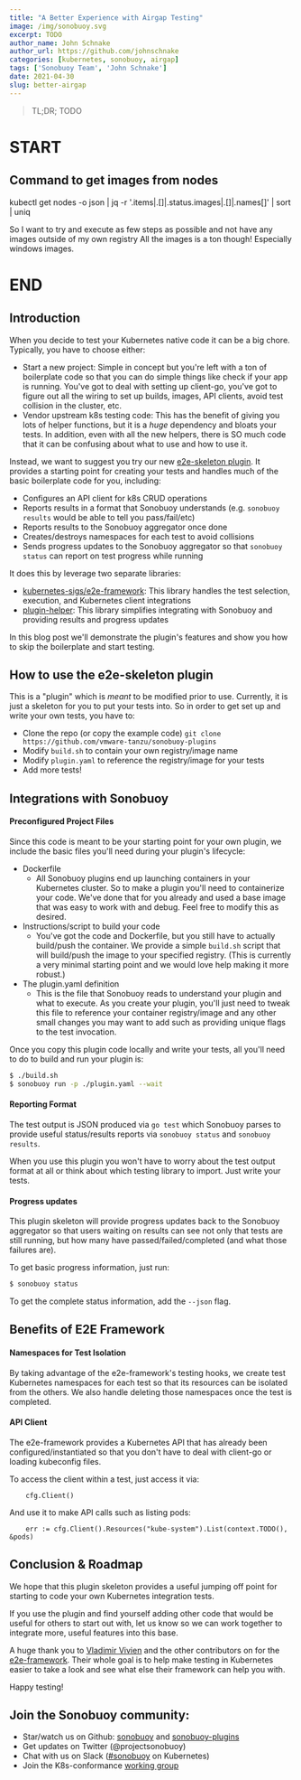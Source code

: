 ```yaml
---
title: "A Better Experience with Airgap Testing"
image: /img/sonobuoy.svg
excerpt: TODO 
author_name: John Schnake
author_url: https://github.com/johnschnake
categories: [kubernetes, sonobuoy, airgap]
tags: ['Sonobuoy Team', 'John Schnake']
date: 2021-04-30
slug: better-airgap
---
```


> TL;DR; TODO

# START
## Command to get images from nodes
kubectl get nodes -o json | jq -r '.items|.[]|.status.images|.[]|.names[]' | sort | uniq

So I want to try and execute as few steps as possible and not have any images outside of my own registry
All the images is a ton though! Especially windows images.
# END 
## Introduction

When you decide to test your Kubernetes native code it can be a big chore. Typically, you have to choose either:
 - Start a new project: Simple in concept but you're left with a ton of boilerplate code so that you can do simple things like
 check if your app is running. You've got to deal with setting up client-go, you've got to figure out all the wiring
 to set up builds, images, API clients, avoid test collision in the cluster, etc.
 - Vendor upstream k8s testing code: This has the benefit of giving you lots of helper functions, but it is a _huge_ dependency and bloats your tests. In addition,
 even with all the new helpers, there is SO much code that it can be confusing about what to use and how to use it. 

Instead, we want to suggest you try our new [e2e-skeleton plugin][skeleton]. It provides a starting point for creating your tests and
handles much of the basic boilerplate code for you, including:
 - Configures an API client for k8s CRUD operations
 - Reports results in a format that Sonobuoy understands (e.g. `sonobuoy results` would be able to tell you pass/fail/etc)
 - Reports results to the Sonobuoy aggregator once done
 - Creates/destroys namespaces for each test to avoid collisions
 - Sends progress updates to the Sonobuoy aggregator so that `sonobuoy status` can report on test progress while running

It does this by leverage two separate libraries:
 - [kubernetes-sigs/e2e-framework][e2e-framework]: This library handles the test selection, execution, and Kubernetes client integrations
 - [plugin-helper][plugin-helper]: This library simplifies integrating with Sonobuoy and providing results and progress updates

In this blog post we'll demonstrate the plugin's features and show you how to skip the boilerplate and start testing.

## How to use the e2e-skeleton plugin

This is a "plugin" which is _meant_ to be modified prior to use. Currently, it is
just a skeleton for you to put your tests into. So in order to get set up and write your own tests,
you have to:

 - Clone the repo (or copy the example code) `git clone https://github.com/vmware-tanzu/sonobuoy-plugins`
 - Modify `build.sh` to contain your own registry/image name
 - Modify `plugin.yaml` to reference the registry/image for your tests
 - Add more tests!

## Integrations with Sonobuoy

#### Preconfigured Project Files
 
Since this code is meant to be your starting point for your own plugin, we
include the basic files you'll need during your plugin's lifecycle:

- Dockerfile
  - All Sonobuoy plugins end up launching containers in your Kubernetes cluster. So to make a plugin you'll need to containerize your code. We've done that for you already and used a base image that was easy to work with and debug. Feel free to modify this as desired.
- Instructions/script to build your code
  - You've got the code and Dockerfile, but you still have to actually build/push the container. We provide a simple `build.sh` script that will build/push the image to your specified registry. (This is currently a very minimal starting point and we would love help making it more robust.)
- The plugin.yaml definition
   - This is the file that Sonobuoy reads to understand your plugin and what to execute. As you create your plugin, you'll just need to tweak this file to reference your container registry/image and any other small changes you may want to add such as providing unique flags to the test invocation.
 
Once you copy this plugin code locally and write your tests, all you'll need to do to build and run your plugin is:
```bash
$ ./build.sh
$ sonobuoy run -p ./plugin.yaml --wait
``` 

#### Reporting Format

The test output is JSON produced via `go test` which Sonobuoy
parses to provide useful status/results reports via `sonobuoy status` and `sonobuoy results`.
 
When you use this plugin you won't have to worry about the
test output format at all or think about which testing library to import. Just write your tests.

#### Progress updates

This plugin skeleton will provide progress updates back to the Sonobuoy aggregator
so that users waiting on results can see not only that tests are still running, but
how many have passed/failed/completed (and what those failures are).

To get basic progress information, just run:
```bash
$ sonobuoy status
```

To get the complete status information, add the `--json` flag.

## Benefits of E2E Framework

#### Namespaces for Test Isolation

By taking advantage of the e2e-framework's testing hooks, we create test Kubernetes namespaces
for each test so that its resources can be isolated from the others. We also
handle deleting those namespaces once the test is completed.

#### API Client

The e2e-framework provides a Kubernetes API that has already been configured/instantiated so
that you don't have to deal with client-go or loading kubeconfig files.

To access the client within a test, just access it via:
```
    cfg.Client()
```

And use it to make API calls such as listing pods:
```
    err := cfg.Client().Resources("kube-system").List(context.TODO(), &pods)
```

## Conclusion & Roadmap

We hope that this plugin skeleton provides a useful jumping off point for starting
to code your own Kubernetes integration tests.

If you use the plugin and find yourself adding other code that would be useful for others
to start out with, let us know so we can work together to integrate more, useful
features into this base.

A huge thank you to [Vladimir Vivien][vlad] and the other contributors on for the [e2e-framework][e2e-framework].
Their whole goal is to help make testing in Kubernetes easier to take a look and see what else their framework can help
you with.

Happy testing!

## Join the Sonobuoy community:

- Star/watch us on Github: [sonobuoy][sonobuoy] and [sonobuoy-plugins][sonobuoy-plugins]
- Get updates on Twitter (@projectsonobuoy)
- Chat with us on Slack ([#sonobuoy](https://kubernetes.slack.com/archives/C6L3G051C) on Kubernetes)
- Join the K8s-conformance [working group](https://github.com/cncf/k8s-conformance)

[sonobuoy]: https://github.com/vmware-tanzu/sonobuoy
[sonobuoy-plugins]: https://github.com/vmware-tanzu/sonobuoy-plugins
[skeleton]: https://github.com/vmware-tanzu/sonobuoy-plugins/tree/main/examples/e2e-skeleton
[vlad]: https://github.com/vladimirvivien
[e2e-framework]: https://github.com/kubernetes-sigs/e2e-framework
[plugin-helper]: https://github.com/vmware-tanzu/sonobuoy-plugins/tree/main/plugin-helper